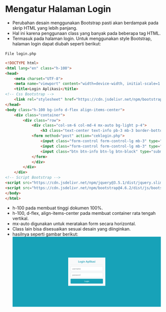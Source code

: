 # Mengatur Halaman Login

- Perubahan desain menggunakan Bootstrap pasti akan berdampak pada skrip HTML yang lebih panjang. 
- Hal ini karena penggunaan class yang banyak pada beberapa tag HTML. 
- Termasuk pada halaman login. Untuk menggunakan style Bootstrap, halaman login dapat diubah seperti berikut:

``File login.php``
```html
<!DOCTYPE html>
<html lang="en" class="h-100">
<head>
	<meta charset="UTF-8">
	<meta name="viewport" content="width=device-width, initial-scale=1.0, shrink-to-fit=no">
	<title>Login Aplikasi</title>
<!-- Css Bootstrap -->
	<link rel="stylesheet" href="https://cdn.jsdelivr.net/npm/bootstrap@4.6.2/dist/css/bootstrap.min.css" integrity="sha384-xOolHFLEh07PJGoPkLv1IbcEPTNtaed2xpHsD9ESMhqIYd0nLMwNLD69Npy4HI+N" crossorigin="anonymous">
</head>
<body class="h-100 bg-info d-flex align-items-center">
	<div class="container">
		<div class="row">
			<div class="col-sm-6 col-md-4 mx-auto bg-light p-4">
				<h3 class="text-center text-info pb-3 mb-3 border-bottom">Login Aplikasi</h3>
			<form method="post" action="ceklogin.php">
				<input class="form-control form-control-lg mb-3" type="text" placeholder="username" name="username">
				<input class="form-control form-control-lg mb-3" type="password" placeholder="password" name="password">
				<input class="btn btn-info btn-lg btn-block" type="submit" value="Login">
			</form>
			</div>
		</div>
	</div>
<!-- Script Bootstrap -->
<script src="https://cdn.jsdelivr.net/npm/jquery@3.5.1/dist/jquery.slim.min.js" integrity="sha384-DfXdz2htPH0lsSSs5nCTpuj/zy4C+OGpamoFVy38MVBnE+IbbVYUew+OrCXaRkfj" crossorigin="anonymous"></script>
<script src="https://cdn.jsdelivr.net/npm/bootstrap@4.6.2/dist/js/bootstrap.bundle.min.js" integrity="sha384-Fy6S3B9q64WdZWQUiU+q4/2Lc9npb8tCaSX9FK7E8HnRr0Jz8D6OP9dO5Vg3Q9ct" crossorigin="anonymous"></script>
</body>
</html>
```

- h-100 pada <html> membuat tinggi dokumen 100%.
- h-100, d-flex, align-items-center pada <body> membuat container rata tengah vertikal.
- mx-auto digunakan untuk meratakan form secara horizontal.
- Class lain bisa disesuaikan sesuai desain yang diinginkan.
- hasilnya seperti gambar berikut:
![login](images/3.png)